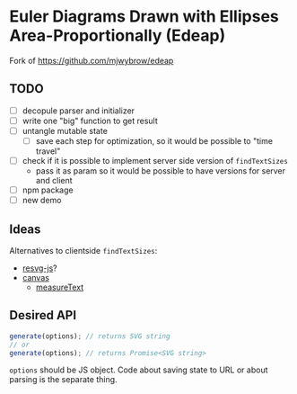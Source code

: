 # Euler Diagrams Drawn with Ellipses Area-Proportionally (Edeap)

Fork of https://github.com/mjwybrow/edeap

## TODO

- [ ] decopule parser and initializer
- [ ] write one "big" function to get result
- [ ] untangle mutable state
  - [ ] save each step for optimization, so it would be possible to "time travel"
- [ ] check if it is possible to implement server side version of `findTextSizes`
  - pass it as param so it would be possible to have versions for server and client
- [ ] npm package
- [ ] new demo

## Ideas

Alternatives to clientside `findTextSizes`:

- [resvg-js](https://github.com/yisibl/resvg-js)?
- [canvas](https://github.com/Brooooooklyn/canvas)
  - [measureText](https://developer.mozilla.org/en-US/docs/Web/API/CanvasRenderingContext2D/measureText)

## Desired API

```ts
generate(options); // returns SVG string
// or
generate(options); // returns Promise<SVG string>
```

`options` should be JS object. Code about saving state to URL or about parsing is the separate thing.

